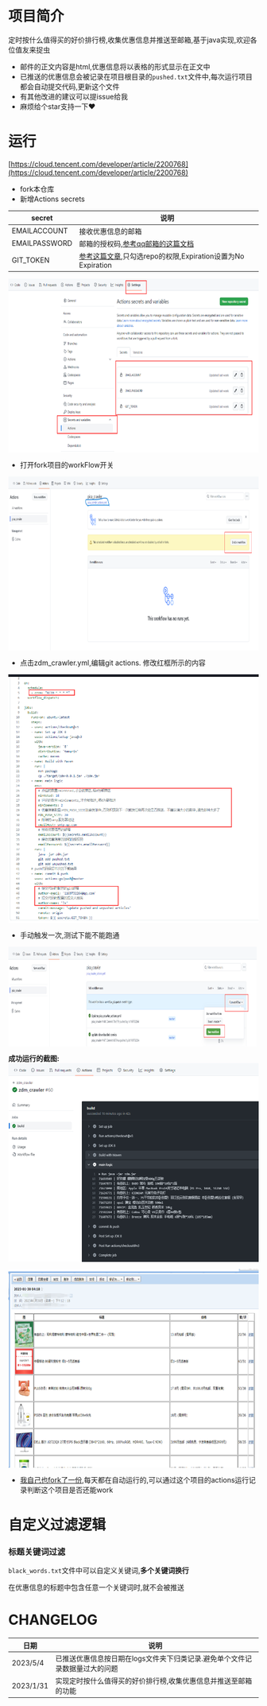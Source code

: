# 项目简介

定时按什么值得买的好价排行榜,收集优惠信息并推送至邮箱,基于java实现,欢迎各位值友来捉虫 
* 邮件的正文内容是html,优惠信息将以表格的形式显示在正文中
* 已推送的优惠信息会被记录在项目根目录的`pushed.txt`文件中,每次运行项目都会自动提交代码,更新这个文件
* 有其他改进的建议可以提issue给我
* 麻烦给个star支持一下:heart:

# 运行

[https://cloud.tencent.com/developer/article/2200768](https://cloud.tencent.com/developer/article/2200768)

*  fork本仓库
*  新增Actions secrets

| secret        | 说明                                                         |
| ------------- | ------------------------------------------------------------ |
| EMAILACCOUNT  | 接收优惠信息的邮箱                                           |
| EMAILPASSWORD | 邮箱的授权码,[参考qq邮箱的这篇文档](https://service.mail.qq.com/cgi-bin/help?subtype=1&&id=28&&no=1001256) |
| GIT_TOKEN     | [参考这篇文章](http://t.zoukankan.com/joe235-p-15152380.html),只勾选repo的权限,Expiration设置为No Expiration |

<img src="https://raw.githubusercontent.com/lx1169732264/Images/master/zdmActions.png" width = "700" height = "350" alt="图片名称" align=center />



* 打开fork项目的workFlow开关

<img src="https://raw.githubusercontent.com/lx1169732264/Images/master/enableWorkFlow.png" width = "700" height = "350" alt="图片名称" align=center />

* 点击zdm_crawler.yml,编辑git actions. 修改红框所示的内容

<img src="https://raw.githubusercontent.com/lx1169732264/Images/master/zdm%E4%BF%AE%E6%94%B9actions%E9%85%8D%E7%BD%AE.png" width = "700" height = "500" alt="图片名称" align=center />



* 手动触发一次,测试下能不能跑通

<img src="https://raw.githubusercontent.com/lx1169732264/Images/master/runWorkFlow.png" width = "500" height = "200" alt="图片名称" align=center />



**成功运行的截图:**   
<img src="https://raw.githubusercontent.com/lx1169732264/Images/master/zdm%E6%88%90%E5%8A%9F%E8%BF%90%E8%A1%8C%E6%88%AA%E5%9B%BE.png" width = "700" height = "400" alt="图片名称" align=center />



<img src="https://raw.githubusercontent.com/lx1169732264/Images/master/zdm%E9%82%AE%E7%AE%B1%E6%88%AA%E5%9B%BE.png" width = "700" height = "400" alt="图片名称" align=center />

* [我自己也fork了一份](https://github.com/PhantomStrikers/zdm),每天都在自动运行的,可以通过这个项目的actions运行记录判断这个项目是否还能work



# 自定义过滤逻辑

### 标题关键词过滤

`black_words.txt`文件中可以自定义关键词,**多个关键词换行**

在优惠信息的标题中包含任意一个关键词时,就不会被推送   



# CHANGELOG

| 日期        | 说明                                                         |
| ------------- | ------------------------------------------------------------ |
| 2023/5/4  | 已推送优惠信息按日期在logs文件夹下归类记录.避免单个文件记录数据量过大的问题 |
| 2023/1/31  | 实现定时按什么值得买的好价排行榜,收集优惠信息并推送至邮箱的功能  |


